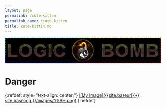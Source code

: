 ```yaml
---
layout: page
permalink: /cute-kitten
permalink_name: /cute-kitten
title: cute-kitten.md
---
```


<img src="assets/git-logo-2.png" class="detail_header">

# Danger

{:refdef: style="text-align: center;"}
[![My Image]({{site.baseurl}}{{ site.baseimg }}/images/YSBH.png)](http://raboninco.com/1mj4a)
{: refdef}

